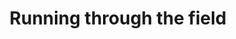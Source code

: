 ---
layout: item
raw_url: https://prdwebappstorage.blob.core.windows.net/kansaspattons/images/gallery-2009-10-28/photo00462.jpg
thumb_url: https://prdwebappstorage.blob.core.windows.net/kansaspattons/images/gallery-2009-10-28/thumb_photo00462.jpg
index: 3
title: Running through the field
---